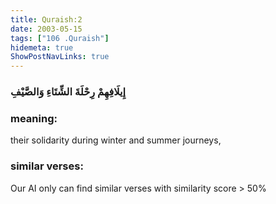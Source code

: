 ```yaml
---
title: Quraish:2
date: 2003-05-15
tags: ["106 .Quraish"]
hidemeta: true 
ShowPostNavLinks: true 
---
```

### إِيلَافِهِمْ رِحْلَةَ الشِّتَاءِ وَالصَّيْفِ
### meaning: 
their solidarity during winter and summer journeys,
### similar verses: 

Our AI only can find similar verses with similarity score > 50% 





